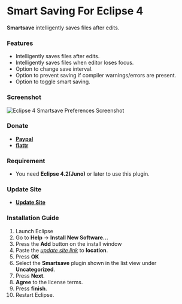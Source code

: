 # Smart Saving For Eclipse 4

__Smartsave__ intelligently saves files after edits.

### Features

* Intelligently saves files after edits.
* Intelligently saves files when editor loses focus.
* Option to change save interval.
* Option to prevent saving if compiler warnings/errors are present.
* Option to toggle smart saving.

### Screenshot

![Eclipse 4 Smartsave Preferences Screenshot](https://googledrive.com/host/0Bw1KseIE5s6ceVEwYU44RDhvZlE/)

### Donate

* __[Paypal](https://googledrive.com/host/0Bw1KseIE5s6cTXRJcWZzbTU0Q3c/index.html)__
* __[flattr](https://flattr.com/donation/give/to/mystilleef)__

### Requirement

* You need __Eclipse 4.2(Juno)__ or later to use this plugin.

### Update Site


* __[Update Site](https://raw.github.com/mystilleef/eclipse4-smartsave-updatesite/master/com.laboki.eclipse.updatesite.smartsave)__

### Installation Guide

1. Launch Eclipse
2. Go to __Help__ -> __Install New Software...__
3. Press the __Add__ button on the install window
4. Paste the *[update site link](https://raw.github.com/mystilleef/eclipse4-smartsave-updatesite/master/com.laboki.eclipse.updatesite.smartsave)* to __location__.
5. Press __OK__
6. Select the __Smartsave__ plugin shown in the list view under __Uncategorized__.
7. Press __Next__.
8. __Agree__ to the license terms.
9. Press __finish__. 
10. Restart Eclipse.
